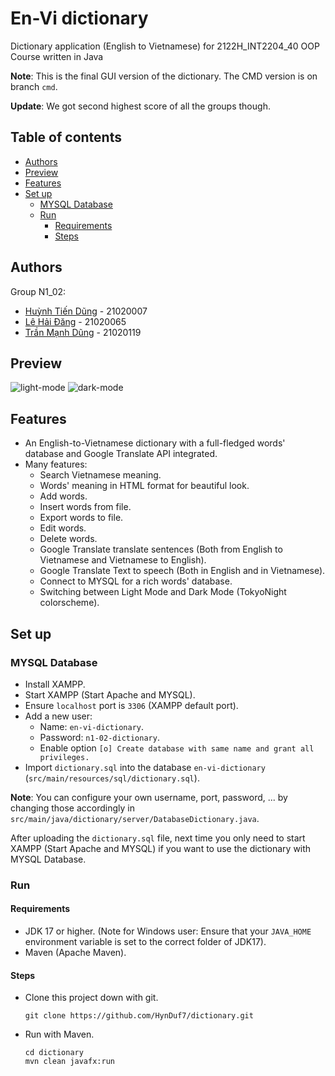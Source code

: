 # En-Vi dictionary

Dictionary application (English to Vietnamese) for 2122H_INT2204_40 OOP Course written in Java

**Note**: This is the final GUI version of the dictionary. The CMD version is on branch `cmd`.

**Update**: We got second highest score of all the groups though.

## Table of contents

- [Authors](#authors)
- [Preview](#preview)
- [Features](#features)
- [Set up](#set-up)
    - [MYSQL Database](#mysql-database)
    - [Run](#run)
        - [Requirements](#requirements)
        - [Steps](#steps)

## Authors

Group N1_02:

- [Huỳnh Tiến Dũng](https://github.com/HynDuf7) - 21020007
- [Lê Hải Đăng](https://github.com/milomolly) - 21020065
- [Trần Mạnh Dũng](https://github.com/Maduro29) - 21020119

## Preview

![light-mode](https://user-images.githubusercontent.com/29995756/184926495-a87ab52a-d8d6-49a8-803d-9f2710aa000d.png)
![dark-mode](https://user-images.githubusercontent.com/29995756/184927257-e543b5e6-ce9e-4e39-9682-0e6c150da4f2.png)

## Features

- An English-to-Vietnamese dictionary with a full-fledged words' database and Google Translate API
  integrated.
- Many features:
    - Search Vietnamese meaning.
    - Words' meaning in HTML format for beautiful look.
    - Add words.
    - Insert words from file.
    - Export words to file.
    - Edit words.
    - Delete words.
    - Google Translate translate sentences (Both from English to Vietnamese and Vietnamese to
      English).
    - Google Translate Text to speech (Both in English and in Vietnamese).
    - Connect to MYSQL for a rich words' database.
    - Switching between Light Mode and Dark Mode (TokyoNight colorscheme).

## Set up

### MYSQL Database

- Install XAMPP.
- Start XAMPP (Start Apache and MYSQL).
- Ensure `localhost` port is `3306` (XAMPP default port).
- Add a new user:
    - Name: `en-vi-dictionary`.
    - Password: `n1-02-dictionary`.
    - Enable option `[o] Create database with same name and grant all privileges.`
- Import `dictionary.sql` into the
  database `en-vi-dictionary` (`src/main/resources/sql/dictionary.sql`).

**Note**: You can configure your own username, port, password, ... by changing those accordingly
in `src/main/java/dictionary/server/DatabaseDictionary.java`.

After uploading the `dictionary.sql` file, next time you only need to start XAMPP (Start Apache and
MYSQL) if you want to use the dictionary with MYSQL Database.

### Run

#### Requirements

- JDK 17 or higher. (Note for Windows user: Ensure that your `JAVA_HOME` environment variable is set
  to the correct folder of JDK17).
- Maven (Apache Maven).

#### Steps

- Clone this project down with git.
  ```
  git clone https://github.com/HynDuf7/dictionary.git
  ```
- Run with Maven.
  ```
  cd dictionary
  mvn clean javafx:run
  ```

